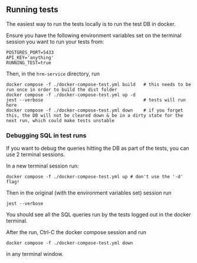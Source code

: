 ## Running tests

The easiest way to run the tests locally is to run the test DB in docker.

Ensure you have the following environment variables set on the terminal session you want to run your tests from:
```
POSTGRES_PORT=5433
API_KEY='anything'
RUNNING_TEST=true
```

Then, in the `hrm-service` directory, run

```shell
docker compose -f ./docker-compose-test.yml build   # this needs to be run once in order to build the dist folder
docker compose -f ./docker-compose-test.yml up -d
jest --verbose                                      # tests will run here 
docker compose -f ./docker-compose-test.yml down    # if you forget this, the DB will not be cleared down & be in a dirty state for the next run, which could make tests unstable
```

### Debugging SQL in test runs

If you want to debug the queries hitting the DB as part of the tests, you can use 2 terminal sessions.

In a new terminal session run:

```shell
docker compose -f ./docker-compose-test.yml up # don't use the '-d' flag!
```

Then in the original (with the environment variables set) session run

```shell
jest --verbose 
```

You should see all the SQL queries run by the tests logged out in the docker terminal.

After the run, Ctrl-C the docker compose session and run 
```shell
docker compose -f ./docker-compose-test.yml down
```
in any terminal window.